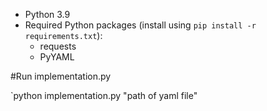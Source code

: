 - Python 3.9
- Required Python packages (install using `pip install -r requirements.txt`):
  - requests
  - PyYAML
 
#Run implementation.py

`python implementation.py "path of yaml file"
